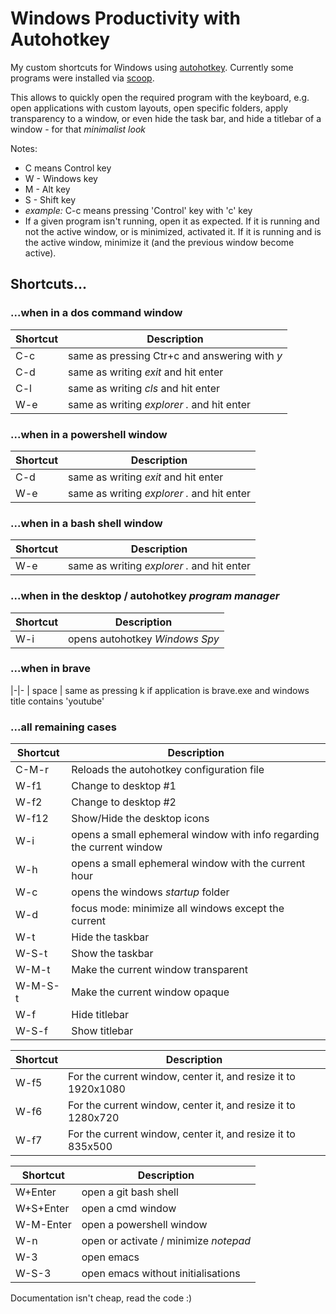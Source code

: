 # Windows Productivity with Autohotkey
My custom shortcuts for Windows using [autohotkey](https://www.autohotkey.com).
Currently some programs were installed via [scoop](https://scoop.sh).

This allows to quickly open the required program with the keyboard, e.g. open applications with custom layouts, open specific folders, apply transparency to a window, or even hide the task bar, and hide a titlebar of a window - for that _minimalist look_

Notes:
- C means Control key
- W - Windows key
- M - Alt key
- S - Shift key
- _example:_ C-c means pressing 'Control' key with 'c' key
- If a given program isn't running, open it as expected.
If it is running and not the active window, or is minimized, activated it.
If it is running and is the active window, minimize it (and the previous window become active).

## Shortcuts...

### ...when in a dos command window
|Shortcut|Description
|-|-
| C-c | same as pressing Ctr+c and answering with _y_
| C-d | same as writing _exit_ and hit enter
| C-l | same as writing _cls_ and hit enter
| W-e | same as writing _explorer ._ and hit enter

### ...when in a powershell window
|Shortcut|Description
|-|-
| C-d | same as writing _exit_ and hit enter
| W-e | same as writing _explorer ._ and hit enter

### ...when in a bash shell window
|Shortcut|Description
|-|-
| W-e | same as writing _explorer ._ and hit enter

### ...when in the desktop / autohotkey _program manager_
|Shortcut|Description
|-|-
| W-i | opens autohotkey _Windows Spy_

### ...when in brave
|-|-
| space | same as pressing k if application is brave.exe and windows title contains 'youtube'

### ...all remaining cases
|Shortcut|Description
|-|-
| C-M-r | Reloads the autohotkey configuration file
| W-f1 | Change to desktop #1
| W-f2 | Change to desktop #2
| W-f12 | Show/Hide the desktop icons
| W-i | opens a small ephemeral window with info regarding the current window
| W-h | opens a small ephemeral window with the current hour
| W-c | opens the windows _startup_ folder
| W-d | focus mode: minimize all windows except the current
| W-t | Hide the taskbar
| W-S-t | Show the taskbar
| W-M-t | Make the current window transparent
| W-M-S-t | Make the current window opaque
| W-f | Hide titlebar
| W-S-f | Show titlebar

|Shortcut|Description
|-|-|
| W-f5 | For the current window, center it, and resize it to 1920x1080
| W-f6 | For the current window, center it, and resize it to 1280x720
| W-f7 | For the current window, center it, and resize it to 835x500

|Shortcut|Description
|-|-
| W+Enter | open a git bash shell
| W+S+Enter | open a cmd window
| W-M-Enter | open a powershell window
| W-n | open or activate / minimize _notepad_
| W-3 | open emacs
| W-S-3 | open emacs without initialisations

Documentation isn't cheap, read the code :)
